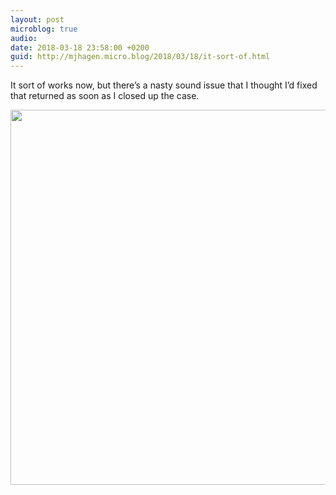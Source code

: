 ```yaml
---
layout: post
microblog: true
audio: 
date: 2018-03-18 23:58:00 +0200
guid: http://mjhagen.micro.blog/2018/03/18/it-sort-of.html
---
```

It sort of works now, but there’s a nasty sound issue that I thought I’d fixed that returned as soon as I closed up the case.

<img src="http://mjhagen.micro.blog/uploads/2018/0351f32ba4.jpg" width="600" height="600" />

